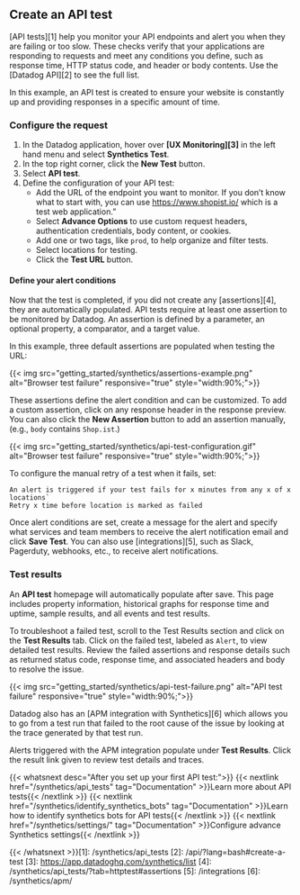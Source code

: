 ## Create an API test

[API tests][1] help you monitor your API endpoints and alert you when they are failing or too slow. These checks verify that your applications are responding to requests and meet any conditions you define, such as response time, HTTP status code, and header or body contents. Use the [Datadog API][2] to see the full list.

In this example, an API test is created to ensure your website is constantly up and providing responses in a specific amount of time.

### Configure the request

1. In the Datadog application, hover over **[UX Monitoring][3]** in the left hand menu and select **Synthetics Test**. 
2. In the top right corner, click the **New Test** button. 
3. Select **API test**.
4. Define the configuration of your API test:
    - Add the URL of the endpoint you want to monitor. If you don’t know what to start with, you can use https://www.shopist.io/ which is a test web application.”
    - Select **Advance Options** to use custom request headers, authentication credentials, body content, or cookies.
    - Add one or two tags, like `prod`, to help organize and filter tests.
    - Select locations for testing.
    - Click the **Test URL** button.

#### Define your alert conditions

Now that the test is completed, if you did not create any [assertions][4], they are automatically populated. API tests require at least one assertion to be monitored by Datadog. An assertion is defined by a parameter, an optional property, a comparator, and a target value.

In this example, three default assertions are populated when testing the URL:

{{< img src="getting_started/synthetics/assertions-example.png" alt="Browser test failure" responsive="true" style="width:90%;">}}

These assertions define the alert condition and can be customized. To add a custom assertion, click on any response header in the response preview. You can also click the **New Assertion** button to add an assertion manually, (e.g., `body` contains `Shop.ist`.)

{{< img src="getting_started/synthetics/api-test-configuration.gif" alt="Browser test failure" responsive="true" style="width:90%;">}}

To configure the manual retry of a test when it fails, set:
```
An alert is triggered if your test fails for x minutes from any x of x locations`
Retry x time before location is marked as failed
```

Once alert conditions are set, create a message for the alert and specify what services and team members to receive the alert notification email and click **Save Test**. You can also use [integrations][5], such as Slack, Pagerduty, webhooks, etc., to receive alert notifications.

### Test results

An **API test** homepage will automatically populate after save. This page includes property information, historical graphs for response time and uptime, sample results, and all events and test results.

To troubleshoot a failed test, scroll to the Test Results section and click on the **Test Results** tab. Click on the failed test, labeled as `Alert`, to view detailed test results. Review the failed assertions and response details such as returned status code, response time, and associated headers and body to resolve the issue.

{{< img src="getting_started/synthetics/api-test-failure.png" alt="API test failure" responsive="true" style="width:90%;">}}

Datadog also has an [APM integration with Synthetics][6] which allows you to go from a test run that failed to the root cause of the issue by looking at the trace generated by that test run.

Alerts triggered with the APM integration populate under **Test Results**. Click the result link given to review test details and traces.


{{< whatsnext desc="After you set up your first API test:">}}
    {{< nextlink href="/synthetics/api_tests" tag="Documentation" >}}Learn more about API tests{{< /nextlink >}}
    {{< nextlink href="/synthetics/identify_synthetics_bots" tag="Documentation" >}}Learn how to identify synthetics bots for API tests{{< /nextlink >}}
    {{< nextlink href="/synthetics/settings/" tag="Documentation" >}}Configure advance Synthetics settings{{< /nextlink >}}

{{< /whatsnext >}}[1]: /synthetics/api_tests
[2]: /api/?lang=bash#create-a-test
[3]: https://app.datadoghq.com/synthetics/list
[4]: /synthetics/api_tests/?tab=httptest#assertions
[5]: /integrations
[6]: /synthetics/apm/
